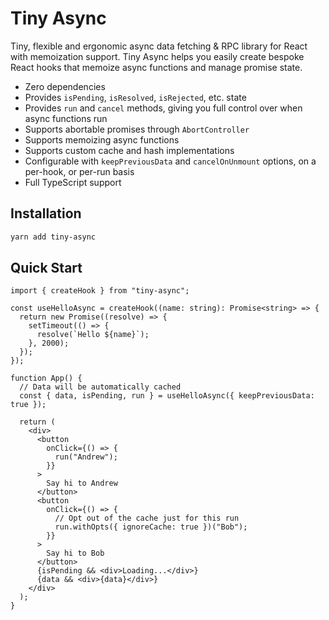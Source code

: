 # Tiny Async

Tiny, flexible and ergonomic async data fetching & RPC library for React with memoization support.
Tiny Async helps you easily create bespoke React hooks that memoize async functions and manage promise state.

- Zero dependencies
- Provides `isPending`, `isResolved`, `isRejected`, etc. state
- Provides `run` and `cancel` methods, giving you full control over when async functions run
- Supports abortable promises through `AbortController`
- Supports memoizing async functions
- Supports custom cache and hash implementations
- Configurable with `keepPreviousData` and `cancelOnUnmount` options, on a per-hook, or per-run basis
- Full TypeScript support

## Installation

```sh
yarn add tiny-async
```

## Quick Start

```tsx
import { createHook } from "tiny-async";

const useHelloAsync = createHook((name: string): Promise<string> => {
  return new Promise((resolve) => {
    setTimeout(() => {
      resolve(`Hello ${name}`);
    }, 2000);
  });
});

function App() {
  // Data will be automatically cached
  const { data, isPending, run } = useHelloAsync({ keepPreviousData: true });

  return (
    <div>
      <button
        onClick={() => {
          run("Andrew");
        }}
      >
        Say hi to Andrew
      </button>
      <button
        onClick={() => {
          // Opt out of the cache just for this run
          run.withOpts({ ignoreCache: true })("Bob");
        }}
      >
        Say hi to Bob
      </button>
      {isPending && <div>Loading...</div>}
      {data && <div>{data}</div>}
    </div>
  );
}
```
